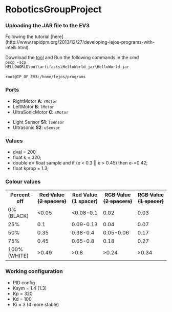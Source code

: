 # RoboticsGroupProject
<h3>Uploading the JAR file to the EV3</h3>
Following the tutorial [here](http://www.rapidpm.org/2013/12/27/developing-lejos-programs-with-intelli.html).

Download the [tool](http://www.rapidpm.org/2013/12/27/developing-lejos-programs-with-intelli.html) and Run the following commands in the cmd <br><code>pscp -scp HELLOWORLD\out\artifacts\HelloWorld_jar\HelloWorld.jar </code><br/><code>root@IP_OF_EV3:/home/lejos/programs</code>

<h3>Ports</h3>
<ul>
<li>RightMotor <b>A</b>: <code>rMotor</code></li>
<li>LeftMotor <b>B</b>: <code>lMotor</code></li>
<li>UltraSonicMotor <b>C</b>: <code>sMotor</code></li>
</ul>
<ul>
<li>Light Sensor <b>S1</b>: <code>lSensor</code></li>
<li>Ultrasonic <b>S2</b>: <code>uSensor</code></li>
</ul>

<h3>Values</h3>
<ul>
<li>dval = 200</li>
<li> float k = 320; </li>
<li> double e= float sample and if (e &lt 0.3 || e &gt 0.45) then e-=0.42; </li> 
<li> float kprop = 1.3; </li>
</ul>

    
<h3>Colour values</h3>
<table style="width:100%">
<tr>
<th>Percent off</th>
<th><strike>Red Value (2 spacers)</strike></th>
<th>Red Value (1 spacer)</th>
<th><strike>RGB Value (2 spacers)</strike></th>
<th><strike>RGB Value (1 spacer)</strike></th>
</tr>
<tr><td>0% (BLACK)</td><td>&lt0.05</td><td>&lt0.08-0.1</td><td>0.02</td><td>0.03</td></tr>
<tr><td>25%</td><td>0.1</td><td>0.09-0.13</td><td>0.04</td><td>0.07</td></tr>
<tr><td>50%</td><td>0.35</td><td>0.38-0.4</td><td>0.05-0.06</td><td>0.17</td></tr>
<tr><td>75%</td><td>0.45</td><td>0.65-0.8</td><td>0.18</td><td>0.27</td></tr>
<tr><td>100% (WHITE)</td><td>&gt0.49</td><td>&gt0.8</td><td>&gt0.24</td><td>&gt0.34</td></tr>
</table> 

<h3>Working configuration</h3>
<ul>
<li>PID config</li>
<li>Ksym = 1.4 (1.3)</li>
<li>Kp = 320</li>
<li>Kd = 100</li>
<li>Ki = 3 (4 more stable)</li>
<ul>

